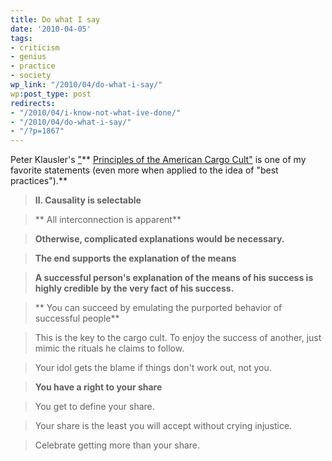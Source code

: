 ```yaml
---
title: Do what I say
date: '2010-04-05'
tags:
- criticism
- genius
- practice
- society
wp_link: "/2010/04/do-what-i-say/"
wp:post_type: post
redirects:
- "/2010/04/i-know-not-what-ive-done/"
- "/2010/04/do-what-i-say/"
- "/?p=1867"
---
```


Peter Klausler's ["](http://klausler.com/cargo.html)** [Principles of the American Cargo Cult"](http://klausler.com/cargo.html) is one of my favorite statements (even more when applied to the idea of "best practices").**

> **II. Causality is selectable**

>

> ** All interconnection is apparent**

>

> **Otherwise, complicated explanations would be necessary.**

>

> **The end supports the explanation of the means**

>

> **A successful person's explanation of the means of his success is highly credible by the very fact of his success.**

>

> ** You can succeed by emulating the purported behavior of successful people**

>

> This is the key to the cargo cult. To enjoy the success of another, just mimic the rituals he claims to follow.

>

> Your idol gets the blame if things don't work out, not you.

>

> **You have a right to your share**

>

> You get to define your share.

>

> Your share is the least you will accept without crying injustice.

>

> Celebrate getting more than your share.

>
